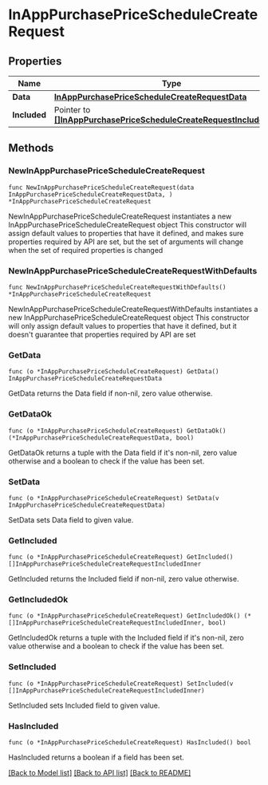 # InAppPurchasePriceScheduleCreateRequest

## Properties

Name | Type | Description | Notes
------------ | ------------- | ------------- | -------------
**Data** | [**InAppPurchasePriceScheduleCreateRequestData**](InAppPurchasePriceScheduleCreateRequestData.md) |  | 
**Included** | Pointer to [**[]InAppPurchasePriceScheduleCreateRequestIncludedInner**](InAppPurchasePriceScheduleCreateRequestIncludedInner.md) |  | [optional] 

## Methods

### NewInAppPurchasePriceScheduleCreateRequest

`func NewInAppPurchasePriceScheduleCreateRequest(data InAppPurchasePriceScheduleCreateRequestData, ) *InAppPurchasePriceScheduleCreateRequest`

NewInAppPurchasePriceScheduleCreateRequest instantiates a new InAppPurchasePriceScheduleCreateRequest object
This constructor will assign default values to properties that have it defined,
and makes sure properties required by API are set, but the set of arguments
will change when the set of required properties is changed

### NewInAppPurchasePriceScheduleCreateRequestWithDefaults

`func NewInAppPurchasePriceScheduleCreateRequestWithDefaults() *InAppPurchasePriceScheduleCreateRequest`

NewInAppPurchasePriceScheduleCreateRequestWithDefaults instantiates a new InAppPurchasePriceScheduleCreateRequest object
This constructor will only assign default values to properties that have it defined,
but it doesn't guarantee that properties required by API are set

### GetData

`func (o *InAppPurchasePriceScheduleCreateRequest) GetData() InAppPurchasePriceScheduleCreateRequestData`

GetData returns the Data field if non-nil, zero value otherwise.

### GetDataOk

`func (o *InAppPurchasePriceScheduleCreateRequest) GetDataOk() (*InAppPurchasePriceScheduleCreateRequestData, bool)`

GetDataOk returns a tuple with the Data field if it's non-nil, zero value otherwise
and a boolean to check if the value has been set.

### SetData

`func (o *InAppPurchasePriceScheduleCreateRequest) SetData(v InAppPurchasePriceScheduleCreateRequestData)`

SetData sets Data field to given value.


### GetIncluded

`func (o *InAppPurchasePriceScheduleCreateRequest) GetIncluded() []InAppPurchasePriceScheduleCreateRequestIncludedInner`

GetIncluded returns the Included field if non-nil, zero value otherwise.

### GetIncludedOk

`func (o *InAppPurchasePriceScheduleCreateRequest) GetIncludedOk() (*[]InAppPurchasePriceScheduleCreateRequestIncludedInner, bool)`

GetIncludedOk returns a tuple with the Included field if it's non-nil, zero value otherwise
and a boolean to check if the value has been set.

### SetIncluded

`func (o *InAppPurchasePriceScheduleCreateRequest) SetIncluded(v []InAppPurchasePriceScheduleCreateRequestIncludedInner)`

SetIncluded sets Included field to given value.

### HasIncluded

`func (o *InAppPurchasePriceScheduleCreateRequest) HasIncluded() bool`

HasIncluded returns a boolean if a field has been set.


[[Back to Model list]](../README.md#documentation-for-models) [[Back to API list]](../README.md#documentation-for-api-endpoints) [[Back to README]](../README.md)


